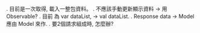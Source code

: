 . 目前是一次取得, 載入一整包資料。
. 不應該手動更新顯示資料 -> 用 Observable?
    . 目前 為 var dataList, -> val dataList.
. Response data -> Model 應由 Model 來作.
. 要2個請求組成時, 怎麼辦?